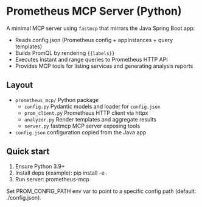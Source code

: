 # Prometheus MCP Server (Python)

A minimal MCP server using `fastmcp` that mirrors the Java Spring Boot app:

- Reads config.json (Prometheus config + appInstances + query templates)
- Builds PromQL by rendering `{{labels}}`
- Executes instant and range queries to Prometheus HTTP API
- Provides MCP tools for listing services and generating analysis reports

## Layout

- `prometheus_mcp/` Python package
  - `config.py` Pydantic models and loader for `config.json`
  - `prom_client.py` Prometheus HTTP client via httpx
  - `analyzer.py` Render templates and aggregate results
  - `server.py` fastmcp MCP server exposing tools
- `config.json` configuration copied from the Java app

## Quick start

1. Ensure Python 3.9+
2. Install deps (example):
   pip install -e .
3. Run server:
   prometheus-mcp

Set PROM_CONFIG_PATH env var to point to a specific config path (default: ./config.json).
